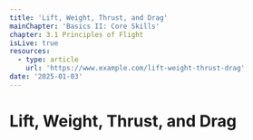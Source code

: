 ```yaml
---
title: 'Lift, Weight, Thrust, and Drag'
mainChapter: 'Basics II: Core Skills'
chapter: 3.1 Principles of Flight
isLive: true
resources:
  - type: article
    url: 'https://www.example.com/lift-weight-thrust-drag'
date: '2025-01-03'
---
```


# Lift, Weight, Thrust, and Drag
